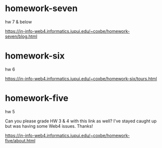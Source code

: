 # homework-seven
hw 7 & below 

https://in-info-web4.informatics.iupui.edu/~coxbe/homework-seven/blog.html


# homework-six
 hw 6 
 
 https://in-info-web4.informatics.iupui.edu/~coxbe/homework-six/tours.html
 
# homework-five
 hw 5

Can you please grade HW 3 & 4 with this link as well? I've stayed caught up but was having some Web4 issues. Thanks!

https://in-info-web4.informatics.iupui.edu/~coxbe/homework-five/about.html
